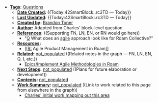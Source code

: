 - **[Tags](<Tags.md>):** [Questions](<Questions.md>)
    - **[Date Created](<Date Created.md>):** {{Today:42SmartBlock:.rc3TD — Today}}
    - **[Last Updated](<Last Updated.md>):** {{Today:42SmartBlock:.rc3TD — Today}}
    - **[Created by](<Created by.md>):** [Brandon Toner](<Brandon Toner.md>)
    - **[Author](<Author.md>):** Adapted from Charles' block-level question.
    - **[References](<References.md>):**  ((Supporting FN, LN, EN, or RN would go here))
        - "[Q](<Q.md>) What does an [agile](<agile.md>) approach look like for Roam Collective?"
    - **[Resources](<Resources.md>):**
        - [[[R:](<[[R:.md>) Agile Product Management in Roam]]
    - **[Related](<Related.md>):** [not_populated](<not_populated.md>) ((Related notes in the graph — FN, LN, EN, Q, I, etc.))
        - [Epics/Implement Agile Methodologies in Roam](<Epics/Implement Agile Methodologies in Roam.md>)
    - **[Next Steps](<Next Steps.md>):** [not_populated](<not_populated.md>) ((Plans for future elaboration or development))
    - **[Contents](<Contents.md>):** [not_populated](<not_populated.md>)
    - **[Work Summary](<Work Summary.md>):** [not_populated](<not_populated.md>) ((Link to work related to this page from elsewhere in the graph))
        - [Charles' initial work mapping out this area](((6GfcqwQrI)))
